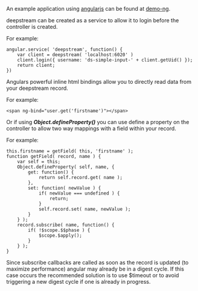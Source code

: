 An example application using [angularjs](https://angularjs.org/) can be found at [demo-ng](https://github.com/hoxton-one/ds-demo-simple-app-ng).

deepstream can be created as a service to allow it to login before the controller
is created.

For example:

	angular.service( 'deepstream', function() {
		var client = deepstream( 'localhost:6020' )
		client.login({ username: 'ds-simple-input-' + client.getUid() });
		return client;
	})

Angulars powerful inline html bindings allow you to directly read data from your deepstream record.

For example:

	<span ng-bind="user.get('firstname')"></span>

Or if using ***Object.defineProperty()*** you can use define a property on
the controller to allow two way mappings with a field within your record.

For example:

	this.firstname = getField( this, 'firstname' );
	function getField( record, name ) {
		var self = this;
		Object.defineProperty( self, name, {
			get: function() {
				return self.record.get( name );
			},
			set: function( newValue ) {
				if( newValue === undefined ) {
					return;
				}
				self.record.set( name, newValue );
			}
		} );
		record.subscribe( name, function() {
			if( !$scope.$$phase ) {
				$scope.$apply();
			}
		} );
	}

<div class="hint-box fa fa-gears">
	<p>		Since subscribe callbacks are called as soon as the record is updated (to maximize performance)
			angular may already be in a digest cycle. If this case occurs the recommended solution is to use $timeout or to avoid triggering a new digest cycle if one is already in progress.</p>
</div>
